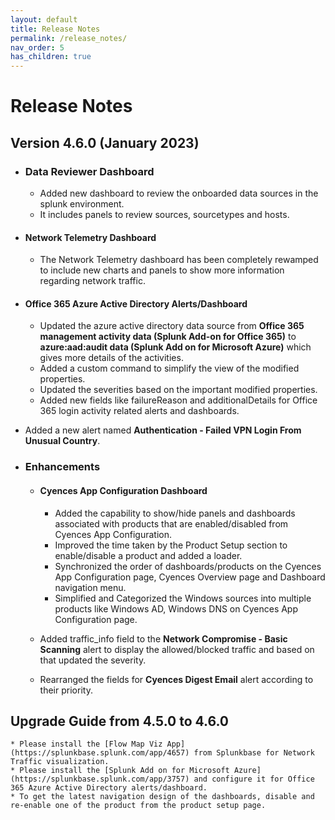 ```yaml
---
layout: default
title: Release Notes
permalink: /release_notes/
nav_order: 5
has_children: true
---
```


# Release Notes


## Version 4.6.0 (January 2023)

* ### Data Reviewer Dashboard
    * Added new dashboard to review the onboarded data sources in the splunk environment.
    * It includes panels to review sources, sourcetypes and hosts.

* #### Network Telemetry Dashboard
    * The Network Telemetry dashboard has been completely rewamped to include new charts and panels to show more information regarding network traffic.

* #### Office 365 Azure Active Directory Alerts/Dashboard
    * Updated the azure active directory data source from **Office 365 management activity data (Splunk Add-on for Office 365)** to **azure:aad:audit data (Splunk Add on for Microsoft Azure)** which gives more details of the activities.
    * Added a custom command to simplify the view of the modified properties.
    * Updated the severities based on the important modified properties.
    * Added new fields like failureReason and additionalDetails for Office 365 login activity related alerts and dashboards.

* Added a new alert named **Authentication - Failed VPN Login From Unusual Country**.


* ### Enhancements

    * #### Cyences App Configuration Dashboard
        * Added the capability to show/hide panels and dashboards associated with products that are enabled/disabled from Cyences App Configuration.
        * Improved the time taken by the Product Setup section to enable/disable a product and added a loader.
        * Synchronized the order of dashboards/products on the Cyences App Configuration page, Cyences Overview page and Dashboard navigation menu.
        * Simplified and Categorized the Windows sources into multiple products like Windows AD, Windows DNS on Cyences App Configuration page.

    * Added traffic_info field to the **Network Compromise - Basic Scanning** alert to display the allowed/blocked traffic and based on that updated the severity.

    * Rearranged the fields for **Cyences Digest Email** alert according to their priority.



## Upgrade Guide from 4.5.0 to 4.6.0

    * Please install the [Flow Map Viz App](https://splunkbase.splunk.com/app/4657) from Splunkbase for Network Traffic visualization.
    * Please install the [Splunk Add on for Microsoft Azure](https://splunkbase.splunk.com/app/3757) and configure it for Office 365 Azure Active Directory alerts/dashboard.
    * To get the latest navigation design of the dashboards, disable and re-enable one of the product from the product setup page.
